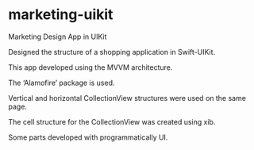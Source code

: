 # marketing-uikit
Marketing Design App in UIKit

Designed the structure of a shopping application in Swift-UIKit. 

This app developed using the MVVM architecture.

The ‘Alamofire’ package is used. 

Vertical and horizontal CollectionView structures were used on the same page.

The cell structure for the CollectionView was created using xib.

Some parts developed with programmatically UI. 
